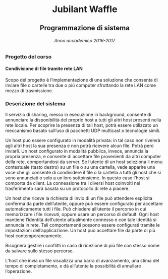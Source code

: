 <h1 align="center"> Jubilant Waffle </h1>
<h2 align="center"> Programmazione di sistema </h2>
<h6 align="center"> Anno accademico 2016-2017 </h6>


### Progetto del corso
#### Condivisione di file tramite rete LAN
Scopo del progetto è l’implementazione di una soluzione che consenta di inviare file o cartelle
tra due o più computer sfruttando la rete LAN come mezzo di trasmissione.
### Descrizione del sistema
Il servizio di sharing, messo in esecuzione in background, consente di annunciare la
disponibilità del proprio host a tutti gli altri host presenti nella rete locale. Per scoprire la
presenza di tali host, potrà essere utilizzato un meccanismo basato sull’uso di pacchetti UDP
multicast o tecnologie simili.

Un host può essere configurato in modalità privata: in tal caso non rivelerà agli altri host la
sua presenza e non potrà ricevere alcun file. Potrà però inviarli.
Un host configurato in modalità pubblica, invece, annuncia la propria presenza, e consente di
accettare file provenienti da altri computer della rete, comportandosi da server.
Se l’utente di un host seleziona il menu contestuale (tasto destro) su un file o su una cartella,
vede apparire una voce che gli consente di condividere il file o la cartella a tutti gli host che si
sono annunciati o solo a un loro sottoinsieme. In questo caso l’host si comporta da client.
La connessione tra i diversi host coinvolti nel trasferimento sarà basata su un protocollo di
rete a piacere.

Un host che riceve la richiesta di invio di un file può attendere esplicita conferma da parte
dell’utente, oppure può essere configurato per accettare automaticamente tutti i file. Può
chiedere all’utente il percorso in cui memorizzare i file ricevuti, oppure usare un percorso di
default. Ogni host mantiene l’identità dell’utente attualmente connesso e con tale identità si
annuncia in rete. Tali comportamenti possono essere configurati tramite le impostazioni
dell’applicazione.
Un host può accettare file da parte di più host contemporaneamente.

Bisognerà gestire i conflitti in caso di ricezione di più file con stesso nome da salvare sullo
stesso percorso.

L’host che invia un file visualizza una barra di avanzamento, una stima del tempo di
completamento, e dà all’utente la possibilità di annullare l’operazione.
